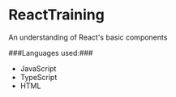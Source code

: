 # ReactTraining
 An understanding of React's basic components

###Languages used:###
 - JavaScript
 - TypeScript
 - HTML
